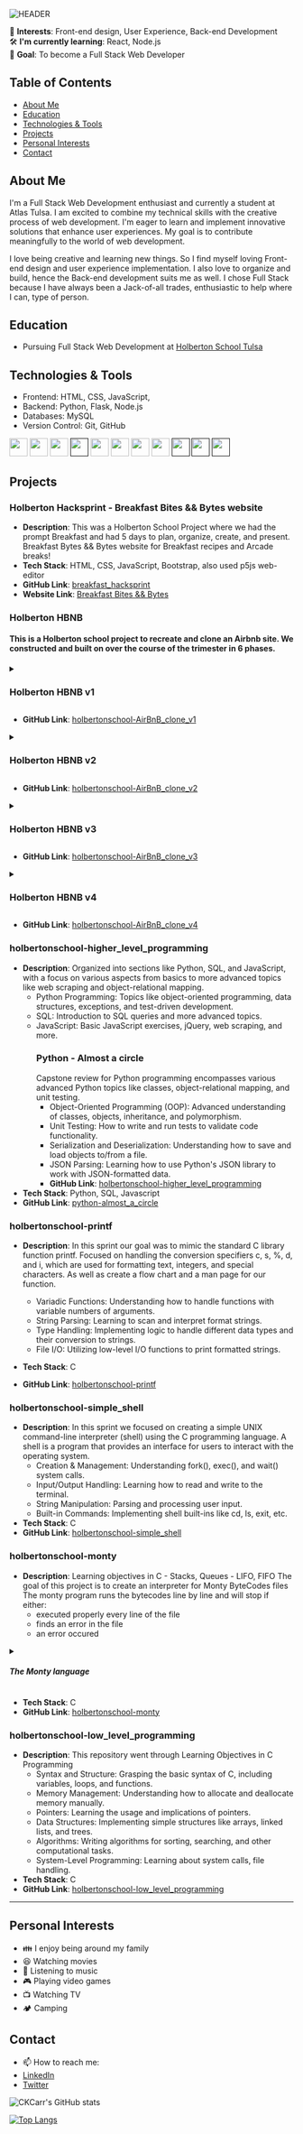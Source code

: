 ![HEADER](label_header.png)

🌱 **Interests**: Front-end design, User Experience, Back-end Development  
🛠 **I'm currently learning**: React, Node.js  
🎯 **Goal**: To become a Full Stack Web Developer  

## Table of Contents
- [About Me](#about-me)
- [Education](#education)
- [Technologies & Tools](#technologies--tools)
- [Projects](#projects)
- [Personal Interests](#personal-interests)
- [Contact](#contact)

## About Me
I'm a Full Stack Web Development enthusiast and currently a student at Atlas Tulsa.  I am excited to combine my technical skills with the creative process of web development. I'm eager to learn and implement innovative solutions that enhance user experiences. My goal is to contribute meaningfully to the world of web development.

I love being creative and learning new things. So I find myself loving Front-end design and user experience implementation. I also love to organize and build, hence the Back-end development suits me as well. I chose Full Stack because I have always been a Jack-of-all trades, enthusiastic to help where I can, type of person. 

## Education

- Pursuing Full Stack Web Development at [Holberton School Tulsa](www.holbertonschool.com)

<!--
- [Additional relevant courses or certifications]
-->

## Technologies & Tools

- Frontend: HTML, CSS, JavaScript,
- Backend: Python, Flask, Node.js
- Databases: MySQL
- Version Control: Git, GitHub
<!-- ICONS for TOOLS && TECHNOLOGIES -->
[<img src="https://raw.githubusercontent.com/CKCarr/skill-icons/main/icons/CSS.svg" width="32px" height="32px" />](https://developer.mozilla.org/en-US/docs/Learn/CSS/First_steps/What_is_CSS)
[<img src="https://raw.githubusercontent.com/CKCarr/skill-icons/main/icons/HTML.svg" width="32px" height="32px" />](https://developer.mozilla.org/en-US/docs/Learn/Getting_started_with_the_web/HTML_basics)
[<img src="https://raw.githubusercontent.com/CKCarr/skill-icons/main/icons/JavaScript.svg" width="32px" height="32px" />](https://developer.mozilla.org/en-US/docs/Learn/JavaScript/First_steps/What_is_JavaScript)
[<img src="https://raw.githubusercontent.com/CKCarr/skill-icons/main/icons/Flask-Light.svg" width="32px" height="32px" />]()
[<img src="https://raw.githubusercontent.com/CKCarr/skill-icons/main/icons/JQuery.svg" width="32px" height="32px" />](https://en.wikipedia.org/wiki/JQuery)
[<img src="https://raw.githubusercontent.com/CKCarr/skill-icons/main/icons/React-Dark.svg" width="32px" height="32px"/>](https://en.wikipedia.org/wiki/React_(software))
[<img src="https://raw.githubusercontent.com/CKCarr/skill-icons/main/icons/MySQL-Light.svg" width="32px" height="32px"/>](https://dev.mysql.com/doc/refman/8.0/en/tutorial.html)
[<img src="https://raw.githubusercontent.com/CKCarr/skill-icons/main/icons/Python-Dark.svg" width="32px" height="32px"/>](https://www.python.org/)
[<img src="https://raw.githubusercontent.com/CKCarr/skill-icons/main/icons/Postman.svg" width="32px" height="32px"/>]()
[<img src="https://raw.githubusercontent.com/CKCarr/skill-icons/main/icons/Github-Dark.svg" width="32px" height="32px"/>]()
[<img src="https://raw.githubusercontent.com/CKCarr/skill-icons/main/icons/Docker.svg" width="32px" height="32px"/>]()


<!--
[<img src="https://raw.githubusercontent.com/CKCarr/skill-icons/main/icons/" width="32px" height="32px"/>]()
-->

<!--
- [Any other relevant skills]

## Projects
### Project Name
- **Description**:  
- **Tech Stack**:  
- **GitHub Link**: [github repo name](link to github repo)
- **Website Link**: [website title](link to website)
![Project Image](project_image.jpg)

## Contributions

- Collaborated on [Open Source Project](link-to-repo) - Assisted in improving user interface and resolving bugs.
-->

## Projects

### Holberton Hacksprint - Breakfast Bites && Bytes website
- **Description**: This was a Holberton School Project where we had the prompt Breakfast
  and had 5 days to plan, organize, create, and present.
  Breakfast Bytes && Bytes website for Breakfast recipes and Arcade breaks!
- **Tech Stack**: HTML, CSS, JavaScript, Bootstrap, also used p5js web-editor
- **GitHub Link**: [breakfast_hacksprint](https://github.com/CKCarr/breakfast_hacksprint)
- **Website Link**: [Breakfast Bites && Bytes]( https://ckcarr.github.io/breakfast_hacksprint/)

### Holberton HBNB
 #### This is a Holberton school project to recreate and clone an Airbnb site. We constructed and built on over the course of the trimester in 6 phases.

 <details>
  <summary><h3>Holberton HBNB v1</h3></summary>
   
- **Sprint**: AirBnB clone - The Console
  <br>
  Created a command line interpreter (Console) to manage our AirBNB clone objects.
  with this we can manipulate data without a visual interface ( like in a Shell )
  - create a data model
  - manage (create, update, destroy, etc) objects via a console / command interpreter
  - store and persist objects to a file (JSON file)
  - **Tech Stack**: Python, JSON

- **Sprint**: AirBnB clone - Web static ( directory: web_static )
  <br>
  Before developing a big and complex web application, we built the front end step-by-step.
  The first step is to “design” / “sketch” / “prototype” each element:
  - learn HTML/CSS
  - create the HTML of your application
  - create template of each object
  - **Tech Stack**: HTML, CSS
  </details>

  - **GitHub Link**: [holbertonschool-AirBnB_clone_v1](https://github.com/CKCarr/holbertonschool-AirBnB_clone)

  <details>
  <summary><h3>Holberton HBNB v2</h3></summary>

- **Sprint**: AirBnB clone - MySQL
  <br>
  MySQL storage
  - replace the file storage by a Database storage
  - map your models to a table in database by using an O.R.M.
  - **Tech Stack**: Python, MySQL, SQLAlchemy

- **Sprint**: AirBnB clone - Web framework ( directory: web_flask )
  <br>
  Web framework - templating
  - create your first web server in Python
  - make your static HTML file dynamic by using objects stored in a file or database
  - **Tech Stack**: Python, Flask, MySQL, HTML, Jinja
</details>

- **GitHub Link**: [holbertonschool-AirBnB_clone_v2](https://github.com/CKCarr/holbertonschool-AirBnB_clone_v2)
<details>
<summary><h3>Holberton HBNB v3</h3></summary>

- **Sprint**: AirBnB clone - RESTful API
  <br><br>
  - expose objects stored via a JSON web interface
  - manipulate objects via a RESTful API
  - **Tech Stack**: Python, Flask, CORS
  </details>

  - **GitHub Link**: [holbertonschool-AirBnB_clone_v3](https://github.com/CKCarr/holbertonschool-AirBnB_clone_v3)

<details>
  <summary><h3> Holberton HBNB v4</h3></summary>

  - **Sprint**: AirBnB clone - Web dynamic
  <br><br>
  - learn JQuery
  - load objects from the client side by using your own RESTful API
  - **Tech Stack**: Python, Flask, CORS, Jquery, Ajax, HTML, CSS, JavaScript  JSON, MySQL
</details>

- **GitHub Link**: [holbertonschool-AirBnB_clone_v4](https://github.com/CKCarr/holbertonschool-AirBnB_clone_v4)

### holbertonschool-higher_level_programming
- **Description**: Organized into sections like Python, SQL, and JavaScript, with a focus on various aspects from basics to more advanced topics like web scraping and object-relational mapping.
  - Python Programming: Topics like object-oriented programming, data structures, exceptions, and test-driven development.
  - SQL: Introduction to SQL queries and more advanced topics.
  - JavaScript: Basic JavaScript exercises, jQuery, web scraping, and more.
    ### Python - Almost a circle
    Capstone review for Python programming encompasses various advanced Python topics like classes, object-relational mapping, and unit testing.
      - Object-Oriented Programming (OOP): Advanced understanding of classes, objects, inheritance, and polymorphism.
      - Unit Testing: How to write and run tests to validate code functionality.
      - Serialization and Deserialization: Understanding how to save and load objects to/from a file.
      - JSON Parsing: Learning how to use Python's JSON library to work with JSON-formatted data.
      - **GitHub Link**: [holbertonschool-higher_level_programming](https://github.com/CKCarr/holbertonschool-higher_level_programming)
- **Tech Stack**: Python, SQL, Javascript
- **GitHub Link**: [python-almost_a_circle](https://github.com/CKCarr/holbertonschool-higher_level_programming/tree/main/python-almost_a_circle)

### holbertonschool-printf
- **Description**: In this sprint our goal was to mimic the standard C library function printf. Focused on handling the conversion specifiers c, s, %, d, and i, which are used for formatting text, integers, and special characters.
As well as create a flow chart and  a man page for our function.
  - Variadic Functions: Understanding how to handle functions with variable numbers of arguments.
  - String Parsing: Learning to scan and interpret format strings.
  - Type Handling: Implementing logic to handle different data types and their conversion to strings.
  - File I/O: Utilizing low-level I/O functions to print formatted strings.

- **Tech Stack**: C
- **GitHub Link**: [holbertonschool-printf](https://github.com/CKCarr/holbertonschool-printf)

### holbertonschool-simple_shell
- **Description**: In this sprint we focused on creating a simple UNIX command-line interpreter (shell) using the C programming language. A shell is a program that provides an interface for users to interact with the operating system. 
  - Creation & Management: Understanding fork(), exec(), and wait() system calls.
  - Input/Output Handling: Learning how to read and write to the terminal.
  - String Manipulation: Parsing and processing user input.
  - Built-in Commands: Implementing shell built-ins like cd, ls, exit, etc.
- **Tech Stack**: C
- **GitHub Link**: [holbertonschool-simple_shell](https://github.com/CKCarr/holbertonschool-simple_shell)

### holbertonschool-monty
- **Description**: Learning objectives in C - Stacks, Queues - LIFO, FIFO
The goal of this project is to create an interpreter for Monty ByteCodes files
The monty program runs the bytecodes line by line and will stop if either:
    - executed properly every line of the file
    -  finds an error in the file
    -  an error occured
<details><summary><h5>The Monty language</h5></summary>
Monty 0.98 is a scripting language that is first compiled into Monty byte codes (Just like Python). It relies on a unique stack, with specific instructions to manipulate it.
  
 #### Monty byte code files
Files containing Monty byte codes usually have the .m extension. Most of the industry uses this standard but it is not required by the specification of the language. There is not more than one instruction per line. There can be any number of spaces before or after the opcode and its argument:
Monty byte code files can contain blank lines (empty or made of spaces only, and any additional text after the opcode or its required argument is not taken into account:
</details>

- **Tech Stack**: C
- **GitHub Link**: [holbertonschool-monty](https://github.com/CKCarr/holbertonschool-monty)

### holbertonschool-low_level_programming
- **Description**: This repository went through Learning Objectives in C Programming
  - Syntax and Structure: Grasping the basic syntax of C, including variables, loops, and functions.
  - Memory Management: Understanding how to allocate and deallocate memory manually.
  - Pointers: Learning the usage and implications of pointers.
  - Data Structures: Implementing simple structures like arrays, linked lists, and trees.
  - Algorithms: Writing algorithms for sorting, searching, and other computational tasks.
  - System-Level Programming: Learning about system calls, file handling.
- **Tech Stack**: C
- **GitHub Link**: [holbertonschool-low_level_programming](https://github.com/CKCarr/holbertonschool-low_level_programming)

<hr>

## Personal Interests
- :family: I enjoy being around my family
- :laughing: Watching movies
- :musical_note: Listening to music
- :video_game: Playing video games
- :tv: Watching TV
- :camping: Camping

## Contact
- 📫 How to reach me:
- [LinkedIn](https://www.linkedin.com/in/crystal-carrillo/)
- [Twitter](https://twitter.com/CK_Carrillo)


![CKCarr's GitHub stats](https://github-readme-stats.vercel.app/api?username=CKCarr&show_icons=true&theme=nightowl)

[![Top Langs](https://github-readme-stats.vercel.app/api/top-langs/?username=CKCarr&layout=compact&theme=gotham)](https://github.com/CKCarr/github-readme-stats)

<!--
**CKCarr/CKCarr** is a ✨ _special_ ✨ repository because its `README.md` (this file) appears on your GitHub profile.

Here are some ideas to get you started:

- 🔭 I’m currently working on ...
- 🌱 I’m currently learning ...
- 👯 I’m looking to collaborate on ...
- 🤔 I’m looking for help with ...
- 💬 Ask me about ...
- 📫 How to reach me: ...
- 😄 Pronouns: ...
- ⚡ Fun fact: ...
-->
